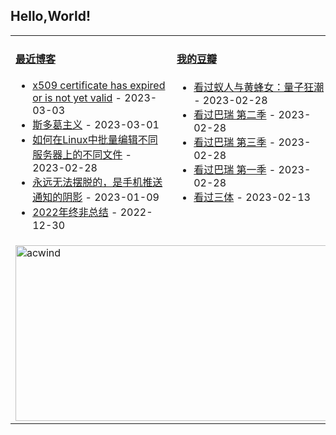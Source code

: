 ## Hello,World!

<table width="95%">
<tr>
<td valign="top" width="50%">

#### <a href="https://blog.acwinds.com" target="_blank">最近博客</a>

<!-- blog starts -->
* <a href='https://blog.acwinds.com/%E7%BC%96%E7%A8%8B%E7%AC%94%E8%AE%B0/2023/03/03/certificate-expired.html' target='_blank'>x509 certificate has expired or is not yet valid</a> - 2023-03-03
* <a href='https://blog.acwinds.com/%E5%BF%83%E6%83%85%E9%9A%8F%E7%AC%94/2023/03/01/Stoicism.html' target='_blank'>斯多葛主义</a> - 2023-03-01
* <a href='https://blog.acwinds.com/%E4%BB%A3%E7%A0%81%E4%BA%BA%E7%94%9F/2023/02/28/How-to-edit-files-on-different-servers-in-Linux-in-bulk.html' target='_blank'>如何在Linux中批量编辑不同服务器上的不同文件</a> - 2023-02-28
* <a href='https://blog.acwinds.com/%E5%BF%83%E6%83%85%E9%9A%8F%E7%AC%94/2023/01/09/phonepush.html' target='_blank'>永远无法摆脱的，是手机推送通知的阴影</a> - 2023-01-09
* <a href='https://blog.acwinds.com/%E5%BF%83%E6%83%85%E9%9A%8F%E7%AC%94/2022/12/30/2022ending.html' target='_blank'>2022年终非总结</a> - 2022-12-30
<!-- blog ends -->
</td>

<td valign="top" width="50%">
 
#### <a href="https://www.douban.com/people/140078908/" target="_blank">我的豆瓣</a>

<!-- douban starts -->
* <a href='http://movie.douban.com/subject/34610636/' target='_blank'>看过蚁人与黄蜂女：量子狂潮</a> - 2023-02-28
* <a href='http://movie.douban.com/subject/30194980/' target='_blank'>看过巴瑞 第二季</a> - 2023-02-28
* <a href='http://movie.douban.com/subject/33406474/' target='_blank'>看过巴瑞 第三季</a> - 2023-02-28
* <a href='http://movie.douban.com/subject/26707518/' target='_blank'>看过巴瑞 第一季</a> - 2023-02-28
* <a href='http://movie.douban.com/subject/26647087/' target='_blank'>看过三体</a> - 2023-02-13
<!-- douban ends -->


</td>

</tr>
 <tr><td colspan="2"><a target="_blank" href="https://trakt.tv/users/acwind"><img width="500" height="281" alt="acwind" src="https://widgets.trakt.tv/users/1f712e5c320ac20984774069f2b6daa7/watched/fanart2@2x.jpg" /></a></td></tr>
  
</table>
